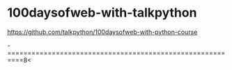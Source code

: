 # 100daysofweb-with-talkpython
https://github.com/talkpython/100daysofweb-with-python-course

-==========================================================8<
